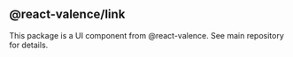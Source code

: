 ## @react-valence/link 

This package is a UI component from @react-valence. See main repository for details.